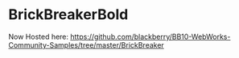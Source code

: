 # BrickBreakerBold

Now Hosted here: https://github.com/blackberry/BB10-WebWorks-Community-Samples/tree/master/BrickBreaker